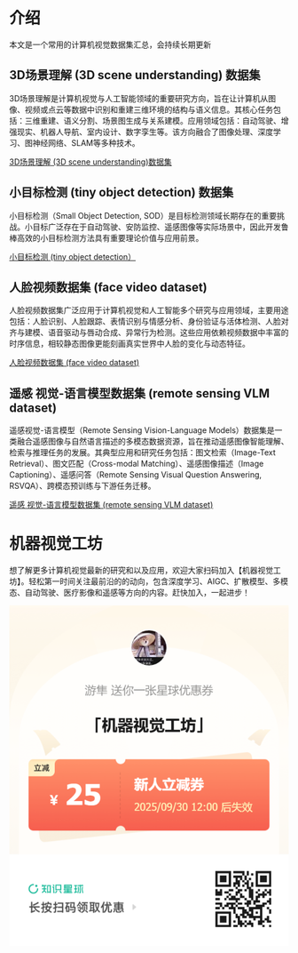 
# 介绍
本文是一个常用的计算机视觉数据集汇总，会持续长期更新

## ​3D场景理解 (3D scene understanding) 数据集

3D场景理解是计算机视觉与人工智能领域的重要研究方向，旨在让计算机从图像、视频或点云等数据中识别和重建三维环境的结构与语义信息。其核心任务包括：三维重建、语义分割、场景图生成与关系建模。应用领域包括：自动驾驶、增强现实、机器人导航、室内设计、数字孪生等。该方向融合了图像处理、深度学习、图神经网络、SLAM等多种技术。

[​3D场景理解 (3D scene understanding)数据集](https://github.com/visioncraft2/cv_dataset/blob/main//3D_scene_understanding.md)


## 小目标检测 (tiny object detection) 数据集

小目标检测（Small Object Detection, SOD）是目标检测领域长期存在的重要挑战。小目标广泛存在于自动驾驶、安防监控、遥感图像等实际场景中，因此开发鲁棒高效的小目标检测方法具有重要理论价值与应用前景。

[小目标检测 (tiny object detection）](https://github.com/visioncraft2/cv_dataset/blob/main/tiny_object_detection.md)

## 人脸视频数据集 (face video dataset)

人脸视频数据集广泛应用于计算机视觉和人工智能多个研究与应用领域，主要用途包括：人脸识别、人脸跟踪、表情识别与情感分析、身份验证与活体检测、人脸对齐与建模、语音驱动与唇动合成、异常行为检测。这些应用依赖视频数据中丰富的时序信息，相较静态图像更能刻画真实世界中人脸的变化与动态特征。

[人脸视频数据集 (face video dataset)](https://github.com/visioncraft2/cv_dataset/blob/main/face_video_dataset.md)


## 遥感 视觉-语言模型数据集 (remote sensing VLM dataset)

遥感视觉-语言模型（Remote Sensing Vision-Language Models）数据集是一类融合遥感图像与自然语言描述的多模态数据资源，旨在推动遥感图像智能理解、检索与推理任务的发展。其典型应用和研究任务包括：图文检索（Image-Text Retrieval）、图文匹配（Cross-modal Matching）、遥感图像描述（Image Captioning）、遥感问答（Remote Sensing Visual Question Answering, RSVQA）、跨模态预训练与下游任务迁移。

[遥感 视觉-语言模型数据集 (remote sensing VLM dataset)](https://github.com/visioncraft2/cv_dataset/blob/main/remote_sensing_vlm.md)



# 机器视觉工坊

想了解更多计算机视觉最新的研究和以及应用，欢迎大家扫码加入【机器视觉工坊】。轻松第一时间关注最前沿的的动向，包含深度学习、AIGC、扩散模型、多模态、自动驾驶、医疗影像和遥感等方向的内容。赶快加入，一起进步！


![](kp_coupon.png)


